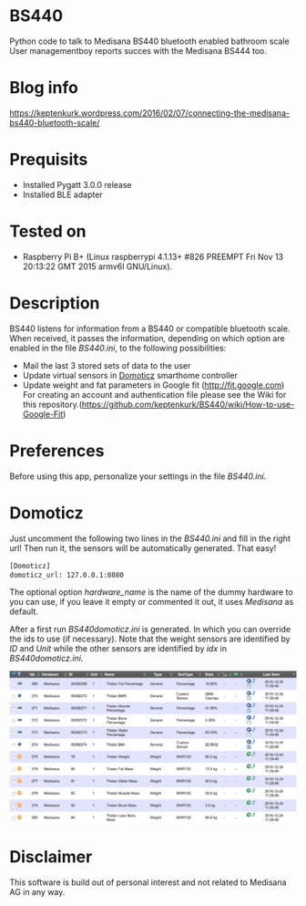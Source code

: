 # BS440
Python code to talk to Medisana BS440 bluetooth enabled bathroom scale
User managementboy reports succes with the Medisana BS444 too.

# Blog info
https://keptenkurk.wordpress.com/2016/02/07/connecting-the-medisana-bs440-bluetooth-scale/

# Prequisits
* Installed Pygatt 3.0.0 release
* Installed BLE adapter

# Tested on
* Raspberry Pi B+ (Linux raspberrypi 4.1.13+ #826 
  PREEMPT Fri Nov 13 20:13:22 GMT 2015 armv6l GNU/Linux).

# Description
BS440 listens for information from a BS440 or compatible bluetooth scale. 
When received, it passes the information, depending on which option are enabled in the
file _BS440.ini_, to the following possibilities: 

* Mail the last 3 stored sets of data to the user
* Update virtual sensors in [Domoticz](www.domoticz.com) smarthome controller
* Update weight and fat parameters in Google fit (http://fit.google.com)
  For creating an account and authentication file please see the Wiki for this
  repository.(https://github.com/keptenkurk/BS440/wiki/How-to-use-Google-Fit)

# Preferences
Before using this app, personalize your settings in the file _BS440.ini_.

# Domoticz
Just uncomment the following two lines in the _BS440.ini_ and fill in the right url! 
Then run it, the sensors will be automatically generated. That easy!

```
[Domoticz]
domoticz_url: 127.0.0.1:8080
```

The optional option _hardware_name_ is the name of the dummy hardware to you can use,
if you leave it empty or commented it out, it uses _Medisana_ as default.

After a first run _BS440domoticz.ini_ is generated. In which you can override
the ids to use (if necessary). Note that the weight sensors are identified by _ID_ and _Unit_
while the other sensors are identified by _idx_ in _BS440domoticz.ini_.

![domoticz](https://raw.githubusercontent.com/Tristan79/BS440/master/BS440domoticz.png)

# Disclaimer
This software is build out of personal interest and not related to 
Medisana AG in any way.
